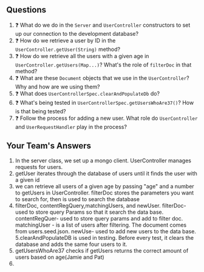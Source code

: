 ## Questions

1. :question: What do we do in the `Server` and `UserController` constructors
to set up our connection to the development database?
2. :question: How do we retrieve a user by ID in the `UserController.getUser(String)` method?
3. :question: How do we retrieve all the users with a given age 
in `UserController.getUsers(Map...)`? What's the role of `filterDoc` in that
method?
4. :question: What are these `Document` objects that we use in the `UserController`? 
Why and how are we using them?
5. :question: What does `UserControllerSpec.clearAndPopulateDb` do?
6. :question: What's being tested in `UserControllerSpec.getUsersWhoAre37()`?
How is that being tested?
7. :question: Follow the process for adding a new user. What role do `UserController` and 
`UserRequestHandler` play in the process?

## Your Team's Answers

1. In the server class, we set up a mongo client. UserController manages requests for users.
2. getUser iterates through the database of users until it finds the user with a given id
3. we can retrieve all users of a given age by passing "age" and a number to getUsers in UserController.
    filterDoc stores the parameters you want to search for, then is used to search the database
4. filterDoc, contentRegQuery,matchingUsers, and newUser. 
filterDoc- used to store query Params so that it search the data base.
contentRegQuer- used to store query params and add to filter doc.
matchingUser - is a list of users after filtering. The document comes from users.seed.json.
newUse- used to add new users to the data base.
5.clearAndPopulateDB is used in testing. Before every test, it clears the database and adds the same 
    four users to it.
6. getUsersWhoAre37 checks if getUsers returns the correct amount of users based on age(Jamie and Pat) 
7.
